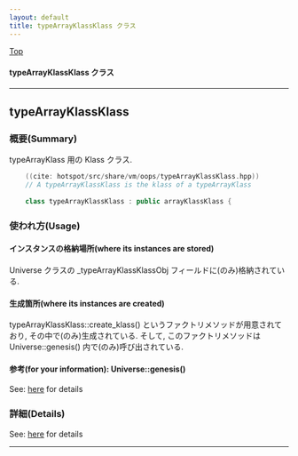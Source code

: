 ```yaml
---
layout: default
title: typeArrayKlassKlass クラス 
---
```

[Top](../index.html)

#### typeArrayKlassKlass クラス 



---
## <a name="noXRMEy-rn" id="noXRMEy-rn">typeArrayKlassKlass</a>

### 概要(Summary)
typeArrayKlass 用の Klass クラス.


```cpp
    ((cite: hotspot/src/share/vm/oops/typeArrayKlassKlass.hpp))
    // A typeArrayKlassKlass is the klass of a typeArrayKlass
    
    class typeArrayKlassKlass : public arrayKlassKlass {
```

### 使われ方(Usage)
#### インスタンスの格納場所(where its instances are stored)
Universe クラスの _typeArrayKlassKlassObj フィールドに(のみ)格納されている.

#### 生成箇所(where its instances are created)
typeArrayKlassKlass::create_klass() というファクトリメソッドが用意されており, その中で(のみ)生成されている.
そして, このファクトリメソッドは Universe::genesis() 内で(のみ)呼び出されている.

#### 参考(for your information): Universe::genesis()
See: [here](no4230JvC.html) for details



### 詳細(Details)
See: [here](../doxygen/classtypeArrayKlassKlass.html) for details

---
